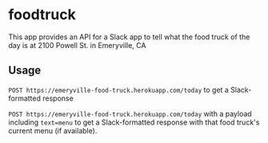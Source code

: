 # foodtruck
This app provides an API for a Slack app to tell what the food truck of the day is at 2100 Powell St. in Emeryville, CA

## Usage

`POST https://emeryville-food-truck.herokuapp.com/today` to get a Slack-formatted response

`POST https://emeryville-food-truck.herokuapp.com/today` with a payload including `text=menu` to get a Slack-formatted response with that food truck's current menu (if available).
